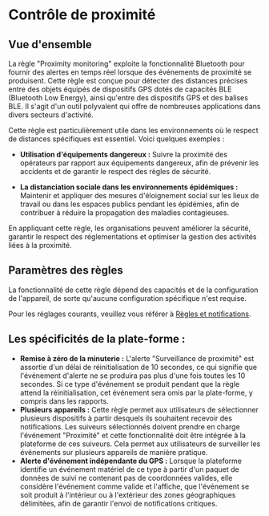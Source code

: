 # Contrôle de proximité

## Vue d'ensemble

La règle "Proximity monitoring" exploite la fonctionnalité Bluetooth pour fournir des alertes en temps réel lorsque des événements de proximité se produisent. Cette règle est conçue pour détecter des distances précises entre des objets équipés de dispositifs GPS dotés de capacités BLE (Bluetooth Low Energy), ainsi qu'entre des dispositifs GPS et des balises BLE. Il s'agit d'un outil polyvalent qui offre de nombreuses applications dans divers secteurs d'activité.

Cette règle est particulièrement utile dans les environnements où le respect de distances spécifiques est essentiel. Voici quelques exemples :

- **Utilisation d'équipements dangereux :** Suivre la proximité des opérateurs par rapport aux équipements dangereux, afin de prévenir les accidents et de garantir le respect des règles de sécurité.

- **La distanciation sociale dans les environnements épidémiques :** Maintenir et appliquer des mesures d'éloignement social sur les lieux de travail ou dans les espaces publics pendant les épidémies, afin de contribuer à réduire la propagation des maladies contagieuses.

En appliquant cette règle, les organisations peuvent améliorer la sécurité, garantir le respect des réglementations et optimiser la gestion des activités liées à la proximité.

## Paramètres des règles

La fonctionnalité de cette règle dépend des capacités et de la configuration de l'appareil, de sorte qu'aucune configuration spécifique n'est requise.

Pour les réglages courants, veuillez vous référer à [Règles et notifications](../../regles-et-notifications.md).

## Les spécificités de la plate-forme :

- **Remise à zéro de la minuterie :** L'alerte "Surveillance de proximité" est assortie d'un délai de réinitialisation de 10 secondes, ce qui signifie que l'événement d'alerte ne se produira pas plus d'une fois toutes les 10 secondes. Si ce type d'événement se produit pendant que la règle attend la réinitialisation, cet événement sera omis par la plate-forme, y compris dans les rapports.
- **Plusieurs appareils :** Cette règle permet aux utilisateurs de sélectionner plusieurs dispositifs à partir desquels ils souhaitent recevoir des notifications. Les suiveurs sélectionnés doivent prendre en charge l'événement "Proximité" et cette fonctionnalité doit être intégrée à la plateforme de ces suiveurs. Cela permet aux utilisateurs de surveiller les événements sur plusieurs appareils de manière pratique.
- **Alerte d'événement indépendante du GPS :** Lorsque la plateforme identifie un événement matériel de ce type à partir d'un paquet de données de suivi ne contenant pas de coordonnées valides, elle considère l'événement comme valide et l'affiche, que l'événement se soit produit à l'intérieur ou à l'extérieur des zones géographiques délimitées, afin de garantir l'envoi de notifications critiques.